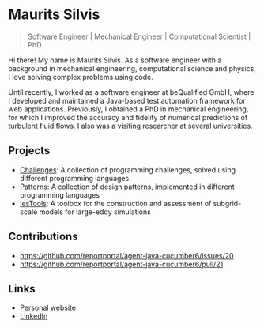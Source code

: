 # Maurits Silvis

> Software Engineer | Mechanical Engineer | Computational Scientist | PhD

Hi there! My name is Maurits Silvis. As a software engineer with a background in mechanical engineering, computational science and physics, I love solving complex problems using code.

Until recently, I worked as a software engineer at beQualified GmbH, where I developed and maintained a Java-based test automation framework for web applications.
Previously, I obtained a PhD in mechanical engineering, for which I improved the accuracy and fidelity of numerical predictions of turbulent fluid flows.
I also was a visiting researcher at several universities.

## Projects

- [Challenges](https://github.com/mauritssilvis/challenges): A collection of programming challenges, solved using different programming languages
- [Patterns](https://github.com/mauritssilvis/patterns): A collection of design patterns, implemented in different programming languages
- [lesTools](https://github.com/mauritssilvis/lesTools): A toolbox for the construction and assessment of subgrid-scale models for large-eddy simulations

## Contributions

- https://github.com/reportportal/agent-java-cucumber6/issues/20
- https://github.com/reportportal/agent-java-cucumber6/pull/21

## Links

- [Personal website](https://www.mauritssilvis.nl/)
- [LinkedIn](https://www.linkedin.com/in/mauritssilvis/)
